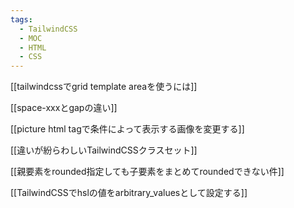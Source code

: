 ```yaml
---
tags:
  - TailwindCSS
  - MOC
  - HTML
  - CSS
---
```

[[tailwindcssでgrid template areaを使うには]]

[[space-xxxとgapの違い]]

[[picture html tagで条件によって表示する画像を変更する]]

[[違いが紛らわしいTailwindCSSクラスセット]]

[[親要素をrounded指定しても子要素をまとめてroundedできない件]]

[[TailwindCSSでhslの値をarbitrary_valuesとして設定する]]
